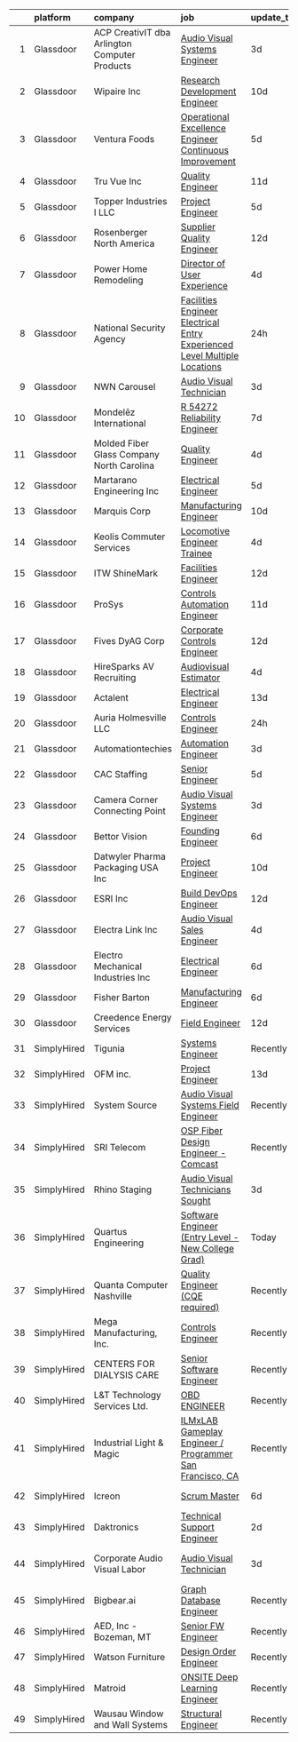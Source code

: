 

|    | platform    | company                                       | job                                                                                                                                                                                                                                                                                                                                                                                                                                                                                                                                                                                                                                                                                                                                                                                                                                                                                                                                                                                                                                                                                                                                                                         | update_time   | location                   |
|---:|:------------|:----------------------------------------------|:----------------------------------------------------------------------------------------------------------------------------------------------------------------------------------------------------------------------------------------------------------------------------------------------------------------------------------------------------------------------------------------------------------------------------------------------------------------------------------------------------------------------------------------------------------------------------------------------------------------------------------------------------------------------------------------------------------------------------------------------------------------------------------------------------------------------------------------------------------------------------------------------------------------------------------------------------------------------------------------------------------------------------------------------------------------------------------------------------------------------------------------------------------------------------|:--------------|:---------------------------|
|  1 | Glassdoor   | ACP CreativIT dba Arlington Computer Products | [Audio Visual Systems Engineer](https://www.glassdoor.com/partner/jobListing.htm?pos=129&ao=1110586&s=58&guid=000001813cf401d889394c4e6a612102&src=GD_JOB_AD&t=SR&vt=w&ea=1&cs=1_63706117&cb=1654585033771&jobListingId=1007916645040&cpc=90FB925E786A2860&jrtk=3-0-1g4uf80gkr0ri801-1g4uf80h2i6hp800-b1d59ddf8c323086--6NYlbfkN0AxVP0RIoyxo1SC0YQSoS5eZrDZuYKD_VQPSAwc6ExuF-lLXAHXKtQxeMbNe3SAPcNK-0f2hhHrKFw0l9tzDtYaqTv9T69VnLnK_6enr4EEyOHcEF6TBKa5eugxMTrkW2dG0s5efzPCMsEArDBcBdmrNI1ligfLllSwLfU9FHOiBJqbcgNn9yL5UgaVx1Qc4gEcXt3dk6XupqVDSbL_07qRN4jm6G939UR8IKMZvzkNePRRe6Bila0KFns1n8YSEdD2rj8lnD9u75XS1lssft4mOlVnyqg5VYG-UyvMRT0Yyf0fyXT33Trj9CqhUqfG3GD2Ca43h_Trq0KsbhT9WONEZS6UZOj2uOgCL_cD-FaMcwatB6EPRVSX4Gt4qFr_JeLLaaVEiTsc-wNJaGIfl9wOYdJiy4eX9emP611TaafXRJIwFYwdrama2cGD0zBi0y4SQzQculUac0aZ2EHSMTX12V8YhEss5_Ocx2Y1-mAkDSMWhUXpSjPoTejoQqObPM2ezHeUutMH_Q%3D%3D)                                                                                                                                                                                                                                                                                        | 3d            | Buffalo Grove, IL          |
|  2 | Glassdoor   | Wipaire Inc                                   | [Research   Development Engineer](https://www.glassdoor.com/partner/jobListing.htm?pos=104&ao=1110586&s=58&guid=000001813cf401d889394c4e6a612102&src=GD_JOB_AD&t=SR&vt=w&ea=1&cs=1_d89cbaa8&cb=1654585033768&jobListingId=1007899360310&cpc=A55997084DA7069F&jrtk=3-0-1g4uf80gkr0ri801-1g4uf80h2i6hp800-e60f7f34edf349a2--6NYlbfkN0BUhIqnFIa7eoc8BRR6AsOxAqSnvrWe5sTcTKym2NWxD-gONoNAxNYoseIHvUy9ximcCU5GGIa9LiP65GGjO6nL_NHH9NzjokJkHMi_yJSC36lA-1VeH_ffOEPvAaQg8ex2XbwwxPkhtyTtxZZOwbsatWgBpQLi_unn7iPdJ6QIi2MD0kHFtnsevC3dcNAmsTZ7Yz3Yvgf0OQZ3HKfTfigFRnu6QBa5XOvEOw4Ned2l_Ebsom7VuVfHgcAh85LTcgSreWwwKbHDbTjVLC93oskcviqiXYu3IPzW1HvDFZTlOAzRPrl3uvW9f1jSJRKyG-5Vujgv8CgA8UyhDVEUUa74hcP-zq1WOY0rfZFX15wrvheoi1doZFLjpoVHxDWKVP1zPJ7li9hgsa5HoAtRU3XcH8gonTR4wgUS6h721Wm0Lz4KF54PU7TbFA4KhQeQNgNQHyJ_GmtKrklTNN78jlT_FYH8IIVWjo483kftbll41I9bpB2l28nUbihusBTzIEQIwI5dz5T_bZVeqxJ1cK5i_yRt_Kae91efK0NTHtY6fF4cCfFX9fBU85Dkjj200uxKtyoQfMLgfnYUiXmgEHHZQyrpLHUfHvGg-au2jQHAKLnf-5TuecZeuAflEQPDN5QeHbomI-5k7atZFqNCh67H)                                                                                                                                                  | 10d           | South Saint Paul, MN       |
|  3 | Glassdoor   | Ventura Foods                                 | [Operational Excellence Engineer  Continuous Improvement ](https://www.glassdoor.com/partner/jobListing.htm?pos=116&ao=1110586&s=58&guid=000001813cf401d889394c4e6a612102&src=GD_JOB_AD&t=SR&vt=w&ea=1&cs=1_1e7832a6&cb=1654585033770&jobListingId=1007910177205&cpc=B0662ACEBA5F219A&jrtk=3-0-1g4uf80gkr0ri801-1g4uf80h2i6hp800-0c0a84935ef6fdac--6NYlbfkN0BeVaf3-aOO6mC_V8di3IqUh6S8EhPpT5RWhEuqgSAXW6bPJdhZjBb1PK233zHS1LngQXGNyo8jJy0lsT95woIwDtYPpjZl_dK-BuwHq04Oocdm3opz4B_cvKBllxvzXm3LbBMiByimYjwrfrcRldu_c6QyrdHNQw7bq5pwGcs_Xonwc96VG4rLn1i6nbvxtV9SHhj9rLpuK6Ub7PE0FHQhHBgmml-tmj7C97quoH7YZxtGGeMV05e0YKBuF54wwm_NDXECRNH-89QicXMvtzKcRGsBsfnPgv7MWZ0nL2SZXobm2Ww54d7JSnbRRIWOWfPbpeDzTj9Ka1z3h3zeFtdWALdG4RAylofTfOKNZhGOBgDxnmWdy0MD8e0UVtkdbNF98QiqQvPhL6y5cVHKECuzqOPBF6nXEH6JVKevC_xhZfzLGk9cmjOsKRH-cK7GOqNsd_WwlYG641ncVYfo7xr6i4utvI8tgWIjsvU9srQATLC3RPVXCjmEjoS4Iz0H11N82ze9h-uOK6weg622AC8Tw_3IVONZ-5hLm6ZbsRW8yhSe8CubOjgl)                                                                                                                                                                                                                         | 5d            | Albert Lea, MN             |
|  4 | Glassdoor   | Tru Vue  Inc                                  | [Quality Engineer](https://www.glassdoor.com/partner/jobListing.htm?pos=103&ao=1110586&s=58&guid=000001813cf401d889394c4e6a612102&src=GD_JOB_AD&t=SR&vt=w&ea=1&cs=1_d223ecbf&cb=1654585033768&jobListingId=1007895142300&cpc=0B3933409EA9587B&jrtk=3-0-1g4uf80gkr0ri801-1g4uf80h2i6hp800-6a792e77f122cece--6NYlbfkN0CS7w6Bfhw4mbjLz0touHGbRffr3Rd1EHBy3N8cIjLi5f69mXN_F0pgCAI7HMqY962Re70H9qPCUBJt7vYaeA_2h7hKTWTsSeFOgPAVR5RrW3yCOP-ZHX_J4toZec49HFP6NqNbLotDS_ZnWRa1uZW-eGRxmvZ3KwRlASLzozw3SaBbBpkGjh_hCbI6bBeljNGCosqPE4RRX4zaDprBwsgXwJIoAwFCbVp0nqeMcqcmZYGbZWCEUqILTLAVonA4DXC3uZUg7x124YtROLc32w518x5rUBJx78PLeQohJJXYfVJzfDodlq87-E2mnNOeihtuEh1k1n4vG58GWOZ3SWMFhaQIqmS4DVXd7vFmkysUxo6mO69JaYaRTS0ZF53F6hEcaDHuQs4PJ4hd2cOlNHw0Gk3Vtu8xgt9kzLNcWSO4Tl9cLpCR6r_cq4OXwk3OAY8q7nGSS_wqoEqeXtL-JqYqP7Z_AZijZXrItiaiilFupovWm6njhMJ_MXxGzh8JUBdeylf8BxinYA%3D%3D)                                                                                                                                                                                                                                                                                                     | 11d           | Faribault, MN              |
|  5 | Glassdoor   | Topper Industries I  LLC                      | [Project Engineer](https://www.glassdoor.com/partner/jobListing.htm?pos=101&ao=1110586&s=58&guid=000001813cf401d889394c4e6a612102&src=GD_JOB_AD&t=SR&vt=w&ea=1&cs=1_a70d38fd&cb=1654585033768&jobListingId=1007910235774&cpc=6E8FBA3D9780ECF0&jrtk=3-0-1g4uf80gkr0ri801-1g4uf80h2i6hp800-6bba4cf0b544982b--6NYlbfkN0APToHrk7ILONyRglvlT3LJMO76dZGJsKlG8WQjsY8Cq9XiAb7ktDbI2cGKJ_aAk7ZyZbD8BZyySnLwmzZSb0PlRiWQXfyG4nH4_sotCSz0PfhG_O_I7O_wR0d8n54Fx7DhuVgQC3MbOgeXPsFsPVckQAFUJgKx8rWMHzEbT40uMenj9UvM0Y3GcPbPtJpt9I5PLtF2e_JFHehj5OikELoim7dMiPPgWhhrIUjL2y4VStcrfJDWfKaThC7O0f2LFivyXA9RtlsqcquTGAEHQzQUMrwgY-BSYnJ4J22bALHwq0Oq6DkRjXroMNfa7NTtGB6NEQLZthe5QqYH2u152gn4cYe7ZghIh0HBrlIJTC4nopBLN9vJTBZROM_JWm8XefdYKObvAJn_8S7Zcy_ndF6SIeuIVgermSWTtHVr2G8EadrFu7eopUw0hu7cZVmYxTs4K8OKIxT6o5R2-DxBWSSlII4iaNPBG9t4P9OBORHCb_yORVse7MafIWCtPEmV-ZVRiVEn2sA_tQ%3D%3D)                                                                                                                                                                                                                                                                                                     | 5d            | Woodland, WA               |
|  6 | Glassdoor   | Rosenberger North America                     | [Supplier Quality Engineer](https://www.glassdoor.com/partner/jobListing.htm?pos=107&ao=1110586&s=58&guid=000001813cf401d889394c4e6a612102&src=GD_JOB_AD&t=SR&vt=w&ea=1&cs=1_85221f17&cb=1654585033768&jobListingId=1007892689298&cpc=2AAA51CDCDE09D0A&jrtk=3-0-1g4uf80gkr0ri801-1g4uf80h2i6hp800-a68bc15fad10da89--6NYlbfkN0A_lMrImd4K1mVRIimbW9GSB04Lm5FKrtRQf9m73SIsnPVXLOYXTjE7e8ua3nu2VRGaROICeh2SW30hBArp_XM4yyG-ZOvPi7sg3dvj1ZhfLPbDWg7dCnqgbiNCb9LINdLnMPNEXNVs_4fU3k1YFKoutorHyVt41EDxe6g5NXjlEUAjQar436HVdWJLnwOnGuoKMILujuSR1h6GxQj1SvZDso00niEIsF_u4dhCuLY-PBPN9HUx-Z4pQtyEGScDEO8iolqRyqohcc7ZiC37Xdm1LnviqfZ_eqP_QiHOYsejRrg7RQYA66HHwExwhkLXN1w72jqqukGCECrqWkOBF8jDC8ibPynV5QBbPLSVkDyMhJSaZoTMUeerMijilrh3KucEOuBjrzH2fx15TstEJo4NAbQ3ViuASRNbfXbrSDQYVLQGDguK08LKOoRLJgFOWxGwUb9fwvO6MgU4vp2EPPFOtQftxiUxwfaLFmuCu4pN4u6AfPTz-WGxKaAJCD7t5DWylG400bv7od4pqW7g2QTuvQsbKvVmIJqd5er0rdX-kw%3D%3D)                                                                                                                                                                                                                                                            | 12d           | Akron, PA                  |
|  7 | Glassdoor   | Power Home Remodeling                         | [Director of User Experience](https://www.glassdoor.com/partner/jobListing.htm?pos=127&ao=1110586&s=58&guid=000001813cf401d889394c4e6a612102&src=GD_JOB_AD&t=SR&vt=w&ea=1&cs=1_627166cb&cb=1654585033771&jobListingId=1007915078739&cpc=0D084B6488D6BBEE&jrtk=3-0-1g4uf80gkr0ri801-1g4uf80h2i6hp800-a97bddb900e2b01c--6NYlbfkN0CkgLyJbXydw2nYH9q-ipz3oek3aMEpOXAyav1v7u69d6nAmoooGj7sT6YZk7DFnYrDDNgu2HIMTXpmlV4l-8InFX-K_nV4KGlv_vJJ6CUOmeoaDbcGVhQjYrAsi56GqBj9u6VFagBRwszjiDjfsuVefiX_mFamx9htUifsNBDyyeJnE63nZx5dS3qJrEny-ORfi8R79QccMcK78pNEBpidOf8pJnpfxeGK0PhjZDFDEYBY6MN3nVI2XlFk14e2xH-IrDebpdDeTIYZNybFEBJ0QSJ4KSMFQOozFA0yt8jL32a0ZPHYgP0I1DxSV_kxQXk57EM7hun14X7MeGTghqkl-JRUt_r3RULaNHniJBKNpl3TVETZC8PH7kpcRTjAE0uEIDf0Vok1ws8JD19ppWfn_RWV40_Jb3_Sx0NsdL0y7dIdqX_9-u-kQqIrph5VVj2VhmHuopaKcCYa9JQ0lBCK6o9eNa1CrHfmpdWtv42lTG6Yy2-5MvmwWj44nGXB1u6_SsrBJ2A7m2WpT_5YTqPcBKMmMZzKlmp-2N8kIEaFpzog_5h91SKElPC8t-Gc50daR-xzppaamAD7FKl0Ap-9cm6FhRaJRD3V6ImDRKl2s-L-vXDJ4qc9UxhFJ1nqX-PhnKDK43vuL1qE1qnh8GjravAhqLxN9dCDF0O-F8lxYkfcZHIoXmg9tORG499ke1oFrmQbPGFDbQ%3D%3D)                                                                                          | 4d            | Cherry Hill, NJ            |
|  8 | Glassdoor   | National Security Agency                      | [Facilities Engineer   Electrical   Entry Experienced Level  Multiple Locations](https://www.glassdoor.com/partner/jobListing.htm?pos=118&ao=1110586&s=58&guid=000001813cf401d889394c4e6a612102&src=GD_JOB_AD&t=SR&vt=w&cs=1_1b9c6118&cb=1654585033769&jobListingId=1007920180076&cpc=C6FA39443CB22685&jrtk=3-0-1g4uf80gkr0ri801-1g4uf80h2i6hp800-a0332c9e47c1e263--6NYlbfkN0AC5S5KfpcrE62cRuYLg6qW_HWiPjKHP06qk-AGfbwYtGlr3wcSMURH9oqKq1q2FCdQabsBawpYv9ksDwi6Z0-ID9JfcxFWiwhaArLErDP2OZ8uL1g-7w_vmYUvdQ6iPtV03ASysv7r9G4DvfSkuv6h-qS_xyVHRk64yEYKVoqHrMBAMVUyNY22lSVIUUnFHfaDgnIvwp3__XU9qBUUloH54bO1FOCRaqpmB-u4jbiBvgKRbDibm5IVrXUhHX2ZEf8gqe8lkt-mfLG_y4iJfwhMm94Co-0E2_xpW9WMVNX_h2GFSt2CGQMdlZ__9FimspT98gQFApdKT86Y8gfz894IaKefQq40UXWrgSgBA7ZZBxoc1LRZoVhc7yE7u3rLoIK86MiIAoVD_o--kyd6hKwfakTQs_KrIXln3i2eSFE3-AERGBEU0EDXBOlEo2lz2FjWhNbpXueD0W126K5r8AUz6TH6rZk-gTmOZihNsdEY5Mpwdut2L88J)                                                                                                                                                                                                                                                                        | 24h           | Fort Meade, MD             |
|  9 | Glassdoor   | NWN Carousel                                  | [Audio Visual Technician](https://www.glassdoor.com/partner/jobListing.htm?pos=120&ao=1110586&s=58&guid=000001813cf401d889394c4e6a612102&src=GD_JOB_AD&t=SR&vt=w&ea=1&cs=1_69680d51&cb=1654585033770&jobListingId=1007916273564&cpc=462854231176C79A&jrtk=3-0-1g4uf80gkr0ri801-1g4uf80h2i6hp800-e22a9e83d99c57c5--6NYlbfkN0CjQ-DtZhaeqvtdl0wWl_9EshBEJZvpZd4x6rm9Wm9H32EgH8osHVNt9qqvJNHKDHMDe4CVSnoKi5WOUjCGgfAFJXg7dvZMtB-sYENhlN73-mV9sNxDC1DVwsMq-tNaRu7Oli4kRBW7RNG6I_mwvSEKQU0dfBWV9Qy6EOtrntKVNWngi6pm3MQyZzj6f6lN2j5b-uabXqj1bFNej8v9t6Zh5YRSiI8_G22DXn0Yx65f2ydMvMUiHetCBKKOrNTpXa6lq-Y8G8_VaYvLeVS9ufSXmzyl-8lxEXk5ZgtXLQDUi1-hrioqVK40o7Hv9rqvBN3fi8CT7Q48RTSnYqjWCVkja0LmQSTd4-7Esnx2UXwFkpEmFt1atbQ0qaqpDW1CYX7zzekUk-afgWuklQij4tn4xejI0fSuAvnV1otQd2QD63giEoO_n4M5nvfAHdMtFCfe-pRI5d-gVyjGhjdR5vGYVs1cnB9tc4BtDwhh5SmYkxEDZNIAG4fU9KgCQWyoWC8B7tdn7Zy-zw%3D%3D)                                                                                                                                                                                                                                                                                              | 3d            | Brighton, MI               |
| 10 | Glassdoor   | Mondelēz International                        | [R 54272 Reliability Engineer](https://www.glassdoor.com/partner/jobListing.htm?pos=124&ao=1110586&s=58&guid=000001813cf401d889394c4e6a612102&src=GD_JOB_AD&t=SR&vt=w&ea=1&cs=1_ccb1d5f2&cb=1654585033771&jobListingId=1007903557392&cpc=F644A34D898A6F7C&jrtk=3-0-1g4uf80gkr0ri801-1g4uf80h2i6hp800-4dd50c4b5b403017--6NYlbfkN0ByUqMhvOL2iiDazUzQigxMwiChCV7X9eh2QNFlfz8qhirRb8v1UvGO1on98fL_jFwGOqzLHMWYgQOal0byTW8SaW0k4n8yATtEtb9_XEyJ-bKHydv-gFB772yP8uIfYQILZV7yR09OxaZcnHUPPN7lOeECrUa7BlcQ5vx7wv3E20acGekdWtLa0vXg1dHPrMdLaqEIDo3D_r_J2LY_JgSr_6PMCgu-1t2dssbPZfIB3U_cycP6fUSouENZdtVCpbyIKuR9lEXQcKEGHEJP-RswHQJH7t7iWSOXCQUjbPkD_pT2p42fKXlK3CD5Q35VYeQSQ7zbkSiZNtVvigcnSKUG3MJVpbQ9KuQfNtM7qZzwPpKqAUh3A0iCXNG1FLZfw1P0SNgrsa0Lavc9FKHjylkFewOz5yeEfb-REqONzRqhWe-HGlPGWqwcASw0UddOfrWat7M0aiRiHyfHxj63xNwki4xz2F7HEoxtcCCoj6C57ISFTGAnxkYKjknS8752WXCR4F_CP0W2MX5K9VMTD2OdDr2B8np3BVZI6P11V0dsjt9nhl9albX1)                                                                                                                                                                                                                                                     | 7d            | Richmond, VA               |
| 11 | Glassdoor   | Molded Fiber Glass Company North Carolina     | [Quality Engineer](https://www.glassdoor.com/partner/jobListing.htm?pos=109&ao=1110586&s=58&guid=000001813cf401d889394c4e6a612102&src=GD_JOB_AD&t=SR&vt=w&ea=1&cs=1_04316596&cb=1654585033769&jobListingId=1007913521734&cpc=693D42F59EF47829&jrtk=3-0-1g4uf80gkr0ri801-1g4uf80h2i6hp800-e2302f4212832a3b--6NYlbfkN0BPbl_2IlQgjgnhbfX_lUWwf9maBuYT4dHqB6YLSeE8ACaeoZOiK21x0ilmHJs467RlCsJ8UQvdDWyWu_jgiiFXDf4szTNgbuiFUUV5OFQsvlL6moinFKlcexcrB6gQzCuCpn_WnZknmL0sYNO1_OPQzy_AX1nu6ReOt_QGZg1cqEtdUxd2eVoNLA2VguqIrI5bI_VlwjHWYXD0I8--a68TstgpkkPJtZ2mXEaPBmUvzY5MejsiFNVd3QJsIndR8O18ecxuLtVbNViTIlz03Gltg5nAoNV0AquPrgSm1iD9_1yDnZaA7NfJoVdwKT_VQaByNow7GpSLierVqC2X70bUPUUcUX5YuevH55ESK8G9YIhI3ko4IRLMOG6MpamdWRueUEcXET74TFbH9WpnCvDAO8dGU5nKgssegkRsOpVHJOrkF7WciicEs0ubPZTrUw8QPpW8UKrr_lUrwyQmSeHKc1XLjj3bvWgdMKPIchycNJKcrxj7uqvK8HtPpyf_LWs%3D)                                                                                                                                                                                                                                                                                                                   | 4d            | Morganton, NC              |
| 12 | Glassdoor   | Martarano Engineering  Inc                    | [Electrical Engineer](https://www.glassdoor.com/partner/jobListing.htm?pos=111&ao=1110586&s=58&guid=000001813cf401d889394c4e6a612102&src=GD_JOB_AD&t=SR&vt=w&ea=1&cs=1_06216758&cb=1654585033769&jobListingId=1007909523127&cpc=B2EC08A4818323D6&jrtk=3-0-1g4uf80gkr0ri801-1g4uf80h2i6hp800-fbc4e7956843d149--6NYlbfkN0BTG8rZQTnXVzMYxwMi3PdvFdf1_OtMdcJy4WKSFLaQaIBkqHegSOyjS0V7LypIFCLW-TQJMeE8xhCx3Hya0wKn94-LwoyIAXSWSODkCM2hCVHxsjeJH-taKNzBBa5-zjkvxlusDQtvatJkOdehlq5FvmNibzBTD2ptJhZ5Ud2a0mo7iPamhHGXZnys6Kx8D0KuhXlPBLyJZTEgwovh2UcArVhvcjhMKTbGWY2R50YMkQTaPQvdXqx-0cnrQkOz9rkjYQUHxqznHQ5xfTwsk5byrsyMSKxYgZ99o_Xdrws7QYPNBaJwj0dbBh5wKSeYrMb1tHCE6Sp30121W_MwrESNy8CwZNtxzT7IexQJkWEUCIp3T1IjORFd5jSkoQNWr31asllpKIuB-ebDuOzmK9b6fozdZILWNirIMw06RpO8CwwI3y6a0SBZ4bZlXLjveRaq7Colrwj-T1Ppn_I2kfZJxyZzZp_QDDUHjIAxJcddAAlQtXfO5X7XDUF2bZrUZuiYaAnNkJ-G-w%3D%3D)                                                                                                                                                                                                                                                                                                  | 5d            | Reading, PA                |
| 13 | Glassdoor   | Marquis Corp                                  | [Manufacturing Engineer](https://www.glassdoor.com/partner/jobListing.htm?pos=108&ao=1110586&s=58&guid=000001813cf401d889394c4e6a612102&src=GD_JOB_AD&t=SR&vt=w&ea=1&cs=1_a9fd9c1c&cb=1654585033769&jobListingId=1007899193913&cpc=7D4F09F2778C5458&jrtk=3-0-1g4uf80gkr0ri801-1g4uf80h2i6hp800-13931c1e8f7ac246--6NYlbfkN0ApDMUXLXCDgFxWuC4R5oTqPgtFSjK8Hy_PJ39OHI0dBJYpxwi8hvt4Z-XszMVC-JJkJ_8l-OaKmL3vJ4xbJ4FSfe2CpcGwSMi9zuwSscS8BkRztC58KRRqSbZBi-k_cFq2H9MPhkWxe4egG-h1bLri3GmXSOXb-eiH_1jyDjKZUl1djKwYpg6pkPir-QIzdrY8SjL6CTHjFKAqMUsHke9xeg5bl_Q2uRBR2G-4AuBo79XFfBwxlbsxLKPImLadCYpRjOgITXvXcHfuLrRZW4sNDeODvPzQNf4dvdjjSxyIQVJRW5lAj_otcIRugM56NSIQG0nONyE2b0Rc67sVdNKYffG0vE9MyVyDWj5W2Tl20dngEEc7kheJJhVhzdlaXD7mBMne0IWZDuiFh37J3e-pBwsi0C3JTu6-5ViOLtISBF-xGWN-kub9WB91dbq3E0NM2IKPqLDUYWq59Q8FHUnIZl5r7d_5MbY4oLyy1t8mmFuxXIxvnh5VdPC2aEeHzzGrtePviw4IgZT4Z9yHUxBQaujHS5Mkrvc%3D)                                                                                                                                                                                                                                                                             | 10d           | Independence, OR           |
| 14 | Glassdoor   | Keolis Commuter Services                      | [Locomotive Engineer Trainee](https://www.glassdoor.com/partner/jobListing.htm?pos=122&ao=1110586&s=58&guid=000001813cf401d889394c4e6a612102&src=GD_JOB_AD&t=SR&vt=w&cs=1_2b3c7982&cb=1654585033770&jobListingId=1007914330397&cpc=54F93F5C0A7237D4&jrtk=3-0-1g4uf80gkr0ri801-1g4uf80h2i6hp800-bcdb9395720c7a36--6NYlbfkN0CD1NojKnqsPz29fihoS045sjWM4nyI6303eDGA9laGCrTPYL3LPVV-3rVWqTrwx0UtJGNikw534Vjzp01ClRlmK4utk604_zat9xFHEopl6pG1HPMGuSQmDFa42GsxGONkf5H51D_8ytHWsAF-UUn9uxxOOm2PgvgOKGFuq93LwOvEk59fTRY-DuyRkDmH-AaAdKnhH36qTpA_37ki1NJii6zppyt5SgohJDgD41gWJtslQEYnHG-NotmrwIS0YdpNpYF46Ml-IKGBak2gZsHyMM1SFeSgu3JxrPpDg6fP4K6RKKql8Z-px2oXfzSp0fKmh4nilofvaMcd4NxgI_IEMVoJvcDBjXzAjzCjcDR8ZH7wIbSDhHIGZaMe7B9NvxeM8jYQX1iwRpwfVRIucpSTPRKBkX1XZ6JOsDqclnN-oAUl825FIV3REw0WFqqOcsLZEz1CFXpLMsSPBBOFugxRhgpF5JKYj2jSaSGQJZ88DrIp0ibCU57bi1d7Tna5_IHR_0jnCOceRUUDLdN7tU4I0Pc_oWZS8KIra0BSB28208_pojUCz9ME2nw4y_ght2vLmVr7aUdiOc2gHR6R_v68Kc0q-WdLGTeHUZVFfEjh7cn6YcvgTBpO_bmi9pIC34QJ2tbx8jxEPraGJydIKhFN-wfU2UY-BlCkIYSM8p5Mjzei9ivcSw9TV-iySpuIRzpzfDjOmiDHdM9PqUNDBrTb2AnDJaR_-j8%3D)                                                                             | 4d            | Boston, MA                 |
| 15 | Glassdoor   | ITW ShineMark                                 | [Facilities Engineer](https://www.glassdoor.com/partner/jobListing.htm?pos=110&ao=1110586&s=58&guid=000001813cf401d889394c4e6a612102&src=GD_JOB_AD&t=SR&vt=w&ea=1&cs=1_01f27ae4&cb=1654585033769&jobListingId=1007891535999&cpc=B0B9279045B7C107&jrtk=3-0-1g4uf80gkr0ri801-1g4uf80h2i6hp800-12842b849f3fd602--6NYlbfkN0CylgwsCRuAFgojl5RXaA5en0_Ucvl71h3pPiN1l1zMgAtumYeR0nwxt9HbzhZ4Jr5qCUJrRBgsPDBJB09_ZPyOL7td2q8XnSFqqCY7SdjX-0iHX56fQG7YrWJIac_t2zpGdk6b8UKvj6uu-g4KDkyvJiR_SS7oCk-zCqsb4DT6D_ttJtBJYFOdBln0FxV9hkwR7lFPj_8gBJqUYTcXCygKt6gecolFfJ2Ge4Hox6uclJzME1BVhoreaJ4fzv3bk7iKe2EtmUwp-oQLFV-U9hmFYWHvEHqqUb-E-fI7n1qnK2E5PXd0nBS8o5GOXQeNwBIFqpUelqm-rQjSAqTYJc4L34t0hyePYMoB3Yd5GJri4etNLHGEI_QRDa40T5Q-Y_L7liOjN7pX04Lag9AmhSQ5_J6qwcdmbeSAqynZIgIEkjPXCiwcmlbwhzStDxo6D13t04y3K92ZPXJSKBe4BltoRE8aF8TNsZ22ZrHKD0H6nc7ezUdKFlNQIhbuqbqh6ks%3D)                                                                                                                                                                                                                                                                                                                | 12d           | Bloomfield, CT             |
| 16 | Glassdoor   | ProSys                                        | [Controls Automation Engineer](https://www.glassdoor.com/partner/jobListing.htm?pos=106&ao=1110586&s=58&guid=000001813cf401d889394c4e6a612102&src=GD_JOB_AD&t=SR&vt=w&cs=1_ce1b6266&cb=1654585033768&jobListingId=1007895421291&cpc=F177A13988DB3A21&jrtk=3-0-1g4uf80gkr0ri801-1g4uf80h2i6hp800-3c263e6f64f7ec45--6NYlbfkN0AAZ2KOaAKSdSA4s6ZFM8pp2b9gbp5FFgZTZvio99B7CKbGe8w0J7iHMyqH3r5O7LINfTDwF8xttHB247AtmiMO362FZHrlLJ7hIMp8R2iwvg4rrj-3yeSLEDXGxRo6ZoqOeVFImf32yxs5mtEQdEd7HZ7XtQH9DnhpaFROumOtkVUGF8cJnrstRD-uKdkvgIj3YU9zv_yCOpH3r67ZMvjjg2flaR9w6UyvXpvuAlMA-pzWZCg4BxmL1ZEXEtlXrWYtHW2G6GQLJWjGuR_mEPtZNVUCUHOEn8Og3fbgRelufNNe9LdxbiBaR8M1rC9hhS2I5smcUxb8oXQnosX54ziHXWLHTOKJ1n_-mZMgjTLx2NHuHfDeINm3BxnE2Q-sU1pNUh4Mf7IFvRkCw962XBaxcQHPH_ZODpdZo3hw_kBNQsXPISrv4DyYdTpSjPxIj0D1AOj6_0dpAtFUUxgFhzI0n7Xz7Elg_D2RqlNNgPKnIslGiAFmhGlUDSGW8MQ6fAWfrxXLtmsqIUHQmoFLxZMFBA2YHeePt7EVQFQhKApKzgZvsDIxyxU2lJEERhe05uvbeUuSA2GJqMX3a3QklnsUarrHtB5cGhXEv9wE3dvl4Ywb6wag_fRbItqm0Abx-bBbYTQsY-SL2zsKQ5WmBb_cBgJ7hKhs6Yj09qhXdG_ngNJ0hSwlZNnXUdJ7_8Gw_Xcb2ODemiXcsNPaJV1BSD7yxpxQusAdikptu2RkAKBNBw%3D%3D)                                                              | 11d           | Webb City, MO              |
| 17 | Glassdoor   | Fives DyAG Corp                               | [Corporate Controls Engineer](https://www.glassdoor.com/partner/jobListing.htm?pos=117&ao=1110586&s=58&guid=000001813cf401d889394c4e6a612102&src=GD_JOB_AD&t=SR&vt=w&ea=1&cs=1_74df1695&cb=1654585033770&jobListingId=1007892281625&cpc=958F8102D9249071&jrtk=3-0-1g4uf80gkr0ri801-1g4uf80h2i6hp800-6b1396557e379ba1--6NYlbfkN0BJ3N8g_cyAVXqYPUmtMyaS6ihs4xhPyCM8t8DSi40VVz9VW92qCESd33rCP4dPoA-CSPVqhZGBahWIQL8u8njceyhz-Esay7APJNhmBKb3d83P60hEDTmtrn9nxk9hkDeTPYgI00jw0G8xuMvIHFOymzmbcR1_3sPt81DPox-d5Ru-cgABcxMdMyxuRX7iJqN7mJ19yLfA41DDCXBSAmCb85tS8sYXRmpup02zRyyll5VbD6Vk7bJZP2Zw6qVfwYuQY3tDpF75EGXyhZqhUsqRKZNcwS4cmJy3gcR0ix4mTwBjjXBu-y4YWigmiWbb3MT4hIJfBg4B70xKh3_GBL0PYu4HwqSKLXnW8uKG6lq-AwzxmY6Et14a3c-2u3KzvHQ9tkA1147FWEVVgwkm_kVFK6KHoo2KNg9StbNMLaOKEZVZv59ZIvQI-bPMmX_CD_ifadzfl6nIdhWfbqs4csBjQoUDMkG0Q20x-W4qHA-penGeCmkIjDVUeySNlpntBTUSc1GMexZ7ByRHW_UGZx9i)                                                                                                                                                                                                                                                                                      | 12d           | Livonia, MI                |
| 18 | Glassdoor   | HireSparks AV Recruiting                      | [Audiovisual Estimator](https://www.glassdoor.com/partner/jobListing.htm?pos=113&ao=1110586&s=58&guid=000001813cf401d889394c4e6a612102&src=GD_JOB_AD&t=SR&vt=w&ea=1&cs=1_e6524b82&cb=1654585033769&jobListingId=1007913658520&cpc=ADE3603FF9EDAB1F&jrtk=3-0-1g4uf80gkr0ri801-1g4uf80h2i6hp800-a23aa482e7c4c417--6NYlbfkN0CgISsLKYw0qJRFWluNVVgIYeD3xM8qesrjCvAKwjwwKRRPjUQ9c-BUFoR2trqTDVcS_2mrxRlldN3caG26hNtvRZ_Ib4WWv-X19PCMss3YONufEWBfXiahG-j-AlWL5Fwl4kVDf24m6-7JkJE6lRHwFnyLZusTVorhzrTYMm3fZxAzR4iBVr5a8ybaSrGUK5vancDJPHY_W_Uo7erl23ls4QrOvVmVYQU90ZOl4Iwqc7jDBaAMTJ_GhBBrECOQRtNWTSySdlmp2FMkFHIwaCio5k0RunQA5YmdBUisO5lEtd98GS_6d7CbGO8nQrZTJ3HA1bKHyt6VDqix2wHIq6FCN5XesZ7JYO2uaAx5-ECGcYASdxG6pxuKTQvuMKCmpLtMD9GnK7oQdMLZ0pk9eyUiZlEPvboTQMR6TjAEo6zv54xGv0FRnS9kjdzFfwlWQuEjqpBdNJkYaez2D41NJnZtnkxRXzOwZsbqHzf3tjcazyBcuMbpzLmZ-aoaeA1Tz-pYAnjtVxnKEYEAdVZ0r435)                                                                                                                                                                                                                                                                                            | 4d            | Washington, DC             |
| 19 | Glassdoor   | Actalent                                      | [Electrical Engineer](https://www.glassdoor.com/partner/jobListing.htm?pos=105&ao=1110586&s=58&guid=000001813cf401d889394c4e6a612102&src=GD_JOB_AD&t=SR&vt=w&ea=1&cs=1_8b105107&cb=1654585033768&jobListingId=1007890398648&cpc=6BB15D09F0D6212B&jrtk=3-0-1g4uf80gkr0ri801-1g4uf80h2i6hp800-3f63a03a4ae7bb61--6NYlbfkN0BHIfC1zsKGIu0R3teaIu8liT7fbRNLaQeDQfcPJweUK960YxEL0jx1On4vOdpR8NGeaH-vJOsrzhxQOyqZD-_pugYGCRflED5_wRAhwGrPe7w-aAZCURZI4_ysfCd7dCuX5eV1areVQtzNkIvlN6WruokeX0u8lnJJXo2vPGO3REEVktHLHVNYTzxuyIahOVcFty0nICKo0uySQHYx8zzdGFDxVEIjjfdLkRLiw7uSRFX0djwvNKlh5nkNqDoEWvRdJWcOw5wg6Km0x8-NZOifZw-qMsaI5bvb8ifach5MHSdLAByvtHMCzNzmg0gtQerhsFdP-z_twaJBCwFOaifT_pk6Z3D3pKN4QOo1f_42fYPoq0vsiBPB_4vg3cp_AKy3xuoCrum8b2nfgNSTf9hWiiZakd8ZCawn3at-g9pdoX_UPHxy3ZRsGAzh7T8Gd-SEuaoxQMGoBmIG5U7z7AV2kKsItKY2CCMSSlJA4Ag10t6J4T236uNhZiWtTDdS13suWdhHgId05w%3D%3D)                                                                                                                                                                                                                                                                                                  | 13d           | San Jose, CA               |
| 20 | Glassdoor   | Auria Holmesville  LLC                        | [Controls Engineer](https://www.glassdoor.com/partner/jobListing.htm?pos=114&ao=1110586&s=58&guid=000001813cf401d889394c4e6a612102&src=GD_JOB_AD&t=SR&vt=w&ea=1&cs=1_4cd97650&cb=1654585033769&jobListingId=1007920766638&cpc=405EF0DA18C19EB6&jrtk=3-0-1g4uf80gkr0ri801-1g4uf80h2i6hp800-28e6d80ff4f1f613--6NYlbfkN0CYq252up1RlunyTpquboaD00VQoFHGwxopcVBoMHAHGDpCOC6ZAmvBlktPC-ED7QzeYuAlnerHjC10aXR20eGczmJGkE97xvCp0CI6FEVggKBqCvD0-KDjIDJImgBk-JEhbmLutTd1XO0-Tk0mHxjXp00rJphEGzpG60zDpjtefX3l0AsjGPT9huXEHxhzve1ND_f2bT9iJHSbP1-BJw5f7EOaYOnAby6t3F5ciZD_XfFnEMQN2MUrLX12b04aLja56lbERjwaIOAJW1pC2csTn4mkb4DlhBFwHCzZ7LD649_5p9a4t2wrDK15KTfCHbFQ8FWEh8KeiEOKfFFtpMpYdcvDSCOrqXboCmT7nB-aAVk3q1X3BJtyIUIBINRRqCtlsQm6I6TgXkAsGsJClw0fX5i4l2PpBfmiI2sI_m1uOL6Q8KPnoCJjyCdCCFJzT7-su6CYiv2gS-Hb6GoUC1ooXgZqPheCyPhOiXbgGGfmxxQ7f6ZiHdQ4m4ESQWt3H6vLRv0pYfsApw%3D%3D)                                                                                                                                                                                                                                                                                                    | 24h           | Holmesville, OH            |
| 21 | Glassdoor   | Automationtechies                             | [Automation Engineer](https://www.glassdoor.com/partner/jobListing.htm?pos=125&ao=1110586&s=58&guid=000001813cf401d889394c4e6a612102&src=GD_JOB_AD&t=SR&vt=w&ea=1&cs=1_d6c31ac0&cb=1654585033771&jobListingId=1007916294481&cpc=AF02A8F32FEE2001&jrtk=3-0-1g4uf80gkr0ri801-1g4uf80h2i6hp800-f21a53c733c8dc6c--6NYlbfkN0AB2YFh2yNK6dLg3bPEY3GUoWi1OMxmWHKrVVbWDnJ3eb-Y0N841v5ZWbvofVrHkWyDwN_TJcsaXkZg7WhChr2RC1UEMTPcQHKqdtBE_cLKFdgQrIyUd8o-ZJIkVEWScAJmx6MU8HA20WCxnogL40qD6nvR7uvZix5glokATRPtre6HiE-Be-O2ksA1l9DPMk09aqh-TO3K1L0buhida78ZAz9IbnNzQX5TDmQwg7ljhb5s-nQmI8U4lDRxYCzk4uU55sKFoaHbf3K8o98eX5CDooSNlC-tsB8QaDnQ-2g2EiG7s4H2B96mGuEFD4Mi1bliUSWEN5KQO7LRh7U1p3FXaKIc2M4tJN8k4aKHszwjKWQ_W-YlX7nMOCam6De8AHW26qbumSioUag4zPBZY2cQvI84pQke1jPB5SmQK_eHMbVDR1czuT6x0vCX4Nly598qIsymhhBKV4-C4a72bkzQhnq1CVTsLC9UlpgSUZA8b7D1-B1JYfkAZzmFdgWd346aqvEQd1imCQ%3D%3D)                                                                                                                                                                                                                                                                                                  | 3d            | Portland, OR               |
| 22 | Glassdoor   | CAC Staffing                                  | [Senior Engineer](https://www.glassdoor.com/partner/jobListing.htm?pos=121&ao=1110586&s=58&guid=000001813cf401d889394c4e6a612102&src=GD_JOB_AD&t=SR&vt=w&ea=1&cs=1_c614e762&cb=1654585033770&jobListingId=1007910514574&cpc=CA71C00C0B35B860&jrtk=3-0-1g4uf80gkr0ri801-1g4uf80h2i6hp800-51e8f74e8bf24fa2--6NYlbfkN0A6KhDDL2GS461tDTBkiBtBw-8BoSL4-X3WovZirSq_W3r1mTMWgwaUQtSTurwcV30wDsohhK5L5mUEgTWIj1tWeKKw0zW23Gk6H5aPVxzSYPjVLozZkyIlipDz13QQQW7yhgR0yhDxtrngr2rjE7-xu9ucvAJ_veJsJjXKcK51SOiUa6A8hykRaAcaHPoOGC5AxFDGxJdD6-wmOKMyakGbLzBrLzUtYHgHWwST3-LZX9gjUfCDYwIXJib3pC_jk278wX23LkdguTozW1qEF25fzNcuyJlZJX1RqFBPCa3l-FC5NRmjzrlWZWwmcKyxwmVUiKWiUcNw6KyQyrJQYgGBwnv4GdEVFbLDzrN6zP1Ar75ZR3YHI9DYl4BHSs-p7UNXGUFSy9SYc1wCTszCphkOK2ViCsUQ_rZwvHH5yDELlsLQihq2Xem2Jg8EKsBOOVPKdqQVnSXqjVRfGeEUDIDQB97klMdZZBuNd4VYCyVPuOPhsHbUPjTbJg4dpbNiyF7HugoLINrOQQO_CF1mUfLO)                                                                                                                                                                                                                                                                                                  | 5d            | Virginia Beach, VA         |
| 23 | Glassdoor   | Camera Corner   Connecting Point              | [Audio Visual Systems Engineer](https://www.glassdoor.com/partner/jobListing.htm?pos=112&ao=1110586&s=58&guid=000001813cf401d889394c4e6a612102&src=GD_JOB_AD&t=SR&vt=w&ea=1&cs=1_8686a1f7&cb=1654585033769&jobListingId=1007916677582&cpc=84F6272240D5A0B4&jrtk=3-0-1g4uf80gkr0ri801-1g4uf80h2i6hp800-ed749ece739add99--6NYlbfkN0BEcUh-k-2YH_4DhNF9N5Id0yo6n3WehcAebGmpMyBDfJTa9H3LGwE_zDj3TYog33kUCv0nXVq-Fb98q_yvoSwpHRWn6x8S6WXdDvpx51NpAiAJR8Na4QK3oyi3K3a38zyXwMepCTj-a-NeOEegM4u12GMUa8-36b_nClnY7HydODbuPfwCcUjH8bQp_35YhJnOEPzhjCAq3q_9XfCHmU7pb88dGAf-BW0VHcD63FEa6iiL5P_U1dW5coAb_0If0hxEwROyG_9N5BNK_al4_OHcO-sIZJ23AlZlpfjIMJJyuEfnsEE9AM4NY0KVUlMnsXXgamZHKl1Rl9SunRoLfgA01YWCpsvPT4HyJZa8EaYGeIBld3htX1x5PZWR4mIyQSWX4hKW4mmwQFGuUZHF6tqRjeDKgCNA7lsne_1Sa_VTsr5yIHqsHVIGh9HhVX2QsicOofXZZTU5z7Wo0acJSTSDJtPZ0PrPe-THnixgTJ0xIm6W5oFfOXZRqBHhHmS6590AOCC--1B0uQ%3D%3D)                                                                                                                                                                                                                                                                                        | 3d            | Green Bay, WI              |
| 24 | Glassdoor   | Bettor Vision                                 | [Founding Engineer](https://www.glassdoor.com/partner/jobListing.htm?pos=115&ao=1110586&s=58&guid=000001813cf401d889394c4e6a612102&src=GD_JOB_AD&t=SR&vt=w&ea=1&cs=1_b33fafc7&cb=1654585033769&jobListingId=1007907371313&cpc=3F1CFC387BF86D6F&jrtk=3-0-1g4uf80gkr0ri801-1g4uf80h2i6hp800-6a6e253e5f04d329--6NYlbfkN0D4nuovUOU2dPryPr7-xanE7ZFWASvaSyNm3BqXIbrO0jC3ll04OPa-Sg0cLMLZI5KUJTE0wdphrdelL5oMdfZifzIoGjBaC603RVFD5iIfvL27Po3D3MeQGL-N6-x-0PPyCwYNLBu3WkIExgx4HbnI6hckGJ8tXmjTKb9tTdfKshzFK-7zIoAbuhad5xMuXR92pX0ryxXOIc7yJZrST254WiZ8ViK2BdrpK9Bqaj6M9cqFKJy5BvCWK-gZYVoREqfEwafI_byeuYgKOBAao23khRW8HRQdBJPLClYzBUfrn_pQBqW5sOSwbD36nd9yPTcGAAyIIjQxSpGGA6GCz0s9AMuhnw_3e5ymZCCXgtVpZfp_FoyWBLB1rsbnjY-yRFt3DrWB4hk5S8L1AeK4BiPu_DCGwfBxzm37fjUVov109F8-y_YDqm6A6j8kkJ-7K1jck6s0N09J6UA0nEv0UQuvKfw7I_Wg4_cEj2hFhD2sVn8enlGeWPv6T9KMv3bufKA%3D)                                                                                                                                                                                                                                                                                                                  | 6d            | Remote                     |
| 25 | Glassdoor   | Datwyler Pharma Packaging USA  Inc            | [Project Engineer](https://www.glassdoor.com/partner/jobListing.htm?pos=123&ao=1110586&s=58&guid=000001813cf401d889394c4e6a612102&src=GD_JOB_AD&t=SR&vt=w&ea=1&cs=1_5552e092&cb=1654585033771&jobListingId=1007898471702&cpc=490CEE8E1E1BE450&jrtk=3-0-1g4uf80gkr0ri801-1g4uf80h2i6hp800-303976759079fd1b--6NYlbfkN0CjnnbrrQECdhKXJvcblNWGfmjPtvzMdKviC-3UviZsIpWU9VzF7sXNb5pckHynZ33akqP92lHsQwPOorAPRa2QnMsju-38umkSMogiiOQ0MC_9HNnZ1y3KxCqr-sovhgcbLgzxwuRXnYuu9LsIEDI86gcvj_M4HoMDhE-uPXVvklxbixfxYpRmHDXcAeAuSF2fRVlDPl1tkk-ioYTieOviYR1tALekRZCvrzR5q7qyj1kU0n1g5iyTABdiN0G4VcPGe93i27UGez7rSJwxEzwN_IKCNeq9rbBC7nixlzIgyL4yjBGq5V-YRdaZF0yZyWlywyULj1ecgoVMAUGCYNRHDo38jKD7-UehUnf5op1FNAYxjxC0DCeB_zkzg8U6nhtKOh97OmClznuLpvTFuWVu8gpUi6xHBZHCVI8MCTrrRFM6n1c-ngHQeMaPg7EQFvCMMozsxAbY3faQE_pGs6gzQ4qH2K1-WFoJckNhZtvqv0tHqlqNwxXYZWL2GF2sO-M%3D)                                                                                                                                                                                                                                                                                                                   | 10d           | Pennsauken, NJ             |
| 26 | Glassdoor   | ESRI  Inc                                     | [Build DevOps Engineer](https://www.glassdoor.com/partner/jobListing.htm?pos=126&ao=1110586&s=58&guid=000001813cf401d889394c4e6a612102&src=GD_JOB_AD&t=SR&vt=w&cs=1_21b65c16&cb=1654585033771&jobListingId=1007891714201&cpc=9E934515C28A9103&jrtk=3-0-1g4uf80gkr0ri801-1g4uf80h2i6hp800-ed3b58f444aef09c--6NYlbfkN0B4RtO3IT3JryJ6LFsr6Dt8ocXPllQ1mo_KSjHUlnoGB7F3bWBDUynzAFwv2euFlU87u5_6GHUGYkdZkJ4LqNqSJnneXZJXv3meVWKLVZOU5XUZqeClp0WRGF8ew75zNoPQ3EpnNwqhZ0tXFhiMW4vtPG1JTnxiR2d2E-RLu5H3sSR4kJy5UTGkgljsIMRkh4futLYMWKcEudE5YP75nIc0mymcMtDFVpVToYsDJaE_4m-lE4isFVHkL3m_nsb5klIahIp0R8GcpNZ8N-mOwaMKS_7cTqodp4YbyKFWECiTXuUKcXjIyzh6B8T0vQPa-LEq3bmr9MBUB3P2ahp8q_nvNpQ0dOfM8DPijRdcxsFzBczO2R7hOTc2TzR_6pbPopO8CFtSGkEobM_a78-deT3tI3KlTHcesLVnjSH56FaJMuCb-CgSoNMSaQY_BmF17JjkkZNYFgRj2taNj8JicyBiaUEK_MMFzBAFWcoO1wnqfABiCjXS9UfsYodExb2-30S9QXDl09WVlbYsSOSfRWkAFVpnPkGJzbFGBNQoCtI86oQ6K1TYkrFdxt0eYkvgW2DLh7AQmTEyDle8OJ2lg81hUgnd8RwXRtyvMyxJrIKXkXp3SBr6nBaYzxvoI4Y_d3n11PDS2NpJOV2uuU1qiOFJvZmgT-vp5VMxwJTYOQtARXBhgOfu5LQtCRNM4zGwSKP2jMf706e8q5v85INIote_LBDXCAD9HFe0gWJubDdXKBVs_q1sGm5Nml00VjMywPQ1E4Vn8GUMwKAHv93nKrD1Sta3aqiWPM-OGHc68fi3pWCtf6cOlzFW) | 12d           | Remote                     |
| 27 | Glassdoor   | Electra Link  Inc                             | [Audio Visual Sales Engineer](https://www.glassdoor.com/partner/jobListing.htm?pos=102&ao=1110586&s=58&guid=000001813cf401d889394c4e6a612102&src=GD_JOB_AD&t=SR&vt=w&ea=1&cs=1_617a26b8&cb=1654585033768&jobListingId=1007913108047&cpc=3FFD736F26E73F8D&jrtk=3-0-1g4uf80gkr0ri801-1g4uf80h2i6hp800-62d9cbc3040b7eff--6NYlbfkN0C6pV0or1Cvv0LozWil2RZqt2-0Ui1GgZCSIjS0lgHvj9HHHyk3A7SqZfgYPB6weER9S0RaLRrLC3LIs3ImQ2HvUjndfOnHblVTK1OfZN7JF3SYyWd3o80i-eaAFep62jsbELNm2rfBU039BlspeA-EqUtRESsTQKyrse7UQIO3XnfYQIx90YcTQqTUE4-YcAj-OSiOAz49D_jWIUu9ryayjm1GbTI4neB-MUQ6Jk2RCOoByCKkhby1U1mREzwe1oUvgzELntci27lpTBlCbD7o_u9sEUv8LepJASroTMnvzmiTz6VP3ebYr8bPZlc5wKDpGbU4hhWgRs4MxqI3CuUeqc1MvgQsxJwT0TtwoBqBWw-ZZnOwFA32IGVJ-ty1J8ye-lbUE6iYjHskWO_0exaCtxlt6Bb9OUzIWCjESdFuuir5LPZjjsP4dEPrqJxOn2EtHd7jGbfS2oGVPW7vuIZY9ZWs-H0PgLvUHjB29W-mniqtE2n0pWCMiKsi7-oHWgXp6GohGdDfpyh1ndDuQ9Dc)                                                                                                                                                                                                                                                                                      | 4d            | Houston, TX                |
| 28 | Glassdoor   | Electro Mechanical Industries  Inc            | [Electrical Engineer](https://www.glassdoor.com/partner/jobListing.htm?pos=119&ao=1110586&s=58&guid=000001813cf401d889394c4e6a612102&src=GD_JOB_AD&t=SR&vt=w&ea=1&cs=1_a13d7eca&cb=1654585033770&jobListingId=1007906044223&cpc=9A6ED45F0F8389C4&jrtk=3-0-1g4uf80gkr0ri801-1g4uf80h2i6hp800-9f821c752133b4d4--6NYlbfkN0D3_HctuqpOfrO2rhrAC-ktBYgyBmb0htGnyn8ONGRm26nTLsj0G2xJfflPux2wOfmNo71t2K0J1v14U8WZfNaL_Couz4sUJOT00ArLnXWOKk0VkFqc307JUnMQn0cQx88RPCT5M4buznblJxaDJj_FczhNAbYgO9SFWkzXTPd8DP5SG-g2ZP3m3H0i-PdR07uRp8HbhwPWqmRE_rbfdYzXq2WrFncDY8_fOgCF5Wlk_4AGQNdoUPOeQu9jh2upCzu3rq5WXuCW-3HiiRiZ6IqtkKvyNBhAcuqmwzbWpcGHUHlzYBQnPpybUZeibiGAf3a0ZXwG6I_r5dFvLQDSmLZXJBjHO55z4Br8WlMlCy_2DVEagRpy-p4uWEGLjgQ1S1gbq4OgVICZf-jBwQxA-fc1T-5snNYVRHA0_39hPhgrAXg0tCFsrT4Uyxyo0K5QKQZkWAyvZCNeobX-hrPyuIwsmRnSM2sayEHSd7FfgvFR6Do4EylC4qCYgVJR6fBo_Af8i2br4tdv_g%3D%3D)                                                                                                                                                                                                                                                                                                  | 6d            | Plymouth, MN               |
| 29 | Glassdoor   | Fisher Barton                                 | [Manufacturing Engineer](https://www.glassdoor.com/partner/jobListing.htm?pos=130&ao=1110586&s=58&guid=000001813cf401d889394c4e6a612102&src=GD_JOB_AD&t=SR&vt=w&ea=1&cs=1_b3268e25&cb=1654585033771&jobListingId=1007906317319&cpc=B6B3C9DFD680C28D&jrtk=3-0-1g4uf80gkr0ri801-1g4uf80h2i6hp800-80d1fed9c4b1b5b2--6NYlbfkN0Chb404FuShW0XXO4d7xNcRoKLH0Zqxocz6Oy7PM0wQ7J2Au2h3Uf_BYqD9dS5Xo0hkORDNSOv70QB9HK4HsakX0f0HIWiEkf3iwqzQvuu7BJycF9fMcRHQJdJ5IUKbqD-uX0ZAQZ0X5gOLZk-hETXDZgmMr0stZr89TboNV1MuuCmoA3niMA53OuNrau0u3Nwol-UYXiVcAwzfM_WerXfj_F0MnfgmE_QYzKq5qpYUtwWiZSYKbY0N7OF3raYnwG-JvLOeR4rX53UgOBB4Gf5apTJbWWAYS7nyLnsYer56HaYfQ5nv-z3mGi1TC1s02FRslk2QMXUdEIj8LxSiGQ5KLHuEP8sHHbItvG8Zm_u8IEp5v6tUC2MxJVsywkkcuX7Ll0NJsNZGQOovauMa8ADHc0r-En-KhAVarLuv0nxL0YuyOZd_FzJcTHDC9134R-q0pOZZc0ja3biSalkcUEDkhg1VVyDtcm3YYTOC3C66ULOvrbckpuuUn1Ozo3TDNkcBDZIG0Qgp2A%3D%3D)                                                                                                                                                                                                                                                                                               | 6d            | Loves Park, IL             |
| 30 | Glassdoor   | Creedence Energy Services                     | [Field Engineer](https://www.glassdoor.com/partner/jobListing.htm?pos=128&ao=1110586&s=58&guid=000001813cf401d889394c4e6a612102&src=GD_JOB_AD&t=SR&vt=w&ea=1&cs=1_69281c4c&cb=1654585033771&jobListingId=1007892834199&cpc=768CFBF58AF7B31D&jrtk=3-0-1g4uf80gkr0ri801-1g4uf80h2i6hp800-0840f7d73772688b--6NYlbfkN0A8sv-xtnKDTfmNcxpf96igBg4cA1iwHSPPBqzDwSrdMvCgpjhprszkrLUEIgvOfHbijNZluzOP-kcleup9wJGrPGHoGyhzq6X_zIbxAiqqOOFSW1wt-zJ3RT8-0I1BKEUsNkAUGO7tD0oW-iRTwg0yQYML4usAEphH8AnFOX49f5WSmUatZRY47pW3nOGY2ZsmeCnBuFRcPQmRJhPn97IVqVtPJXyFiTxqH_1ixn-O3pg83CvDg1KhMDLMdMIqGATOxZRYOIB7xCgRVi3cDmsF_BggOEx3VOtfMuw0H5ShycEmhea_sK9UcTQZIpiZBlyu_34XZWhGpxLWS2lG5ECeAgJsz_1P2Ayhq27o_CbxalYoNjSm5RjE8D8CDmGQaWsPqA6hRxxq5O-6ILEd1db6sdnHWaFFn_JBC_9dsAzVNEQwTa2EP4AeROkaXQ7FtnKNVBYYz_VynjN-9YpoMDuA7l9TggIeiJUXZUiySHigrazuFiqUPlH_sQut53RpUWLjrb3JSpQ3sCu17N8DwtAtt5_yPBEzLb8k7C7WeaRfQJuite5Wrp151S4xtTIko_0_hrQGAQxivC3jMbfBUeRDz_HmKxc4BiWYDVgkMnBalHhqCTSQsp54)                                                                                                                                                                                                   | 12d           | Dickinson, ND              |
| 31 | SimplyHired | Tigunia                                       | [Systems Engineer](https://www.simplyhired.com/job/57xKHjITmWlj9RJ4778EACGHjVneOgtMNZmfRXpa13c7JAi5mLAsvA?q=visual+engineer)                                                                                                                                                                                                                                                                                                                                                                                                                                                                                                                                                                                                                                                                                                                                                                                                                                                                                                                                                                                                                                                | Recently      | Remote                     |
| 32 | SimplyHired | OFM inc.                                      | [Project Engineer](https://www.simplyhired.com/job/rctM7Myzj1F8NzUucNGMJ7woioZaRPx8uV3KjzubMkOFS4qp3vb2kQ?q=visual+engineer)                                                                                                                                                                                                                                                                                                                                                                                                                                                                                                                                                                                                                                                                                                                                                                                                                                                                                                                                                                                                                                                | 13d           | Remote +2 locations        |
| 33 | SimplyHired | System Source                                 | [Audio Visual Systems Field Engineer](https://www.simplyhired.com/job/xVBqUv_Jb7WJWKXZWvKMDvPPRs-yjpNF3jAs9pIqje1SIoBa9tk9Yw?q=visual+engineer)                                                                                                                                                                                                                                                                                                                                                                                                                                                                                                                                                                                                                                                                                                                                                                                                                                                                                                                                                                                                                             | Recently      | Hunt Valley, MD            |
| 34 | SimplyHired | SRI Telecom                                   | [OSP Fiber Design Engineer - Comcast](https://www.simplyhired.com/job/tm3qf54OfrNuM617-jB_AwJ0oKvtmrOTJ1Lq6WxSco6D7CNwhzK9wA?q=visual+engineer)                                                                                                                                                                                                                                                                                                                                                                                                                                                                                                                                                                                                                                                                                                                                                                                                                                                                                                                                                                                                                             | Recently      | Remote +1 location         |
| 35 | SimplyHired | Rhino Staging                                 | [Audio Visual Technicians Sought](https://www.simplyhired.com/job/6XpUarx6nfv4J4nYl1Yw6C6OFFx_5tJHZvDfKgB61XVhB0AbvW5MuA?q=visual+engineer)                                                                                                                                                                                                                                                                                                                                                                                                                                                                                                                                                                                                                                                                                                                                                                                                                                                                                                                                                                                                                                 | 3d            | Oxon Hill, MD +2 locations |
| 36 | SimplyHired | Quartus Engineering                           | [Software Engineer (Entry Level - New College Grad)](https://www.simplyhired.com/job/0-kibxoGpVj1k26pFH4E-Bzequ3rK05V-16JdeVp5UhCRqMCWut2xA?q=visual+engineer)                                                                                                                                                                                                                                                                                                                                                                                                                                                                                                                                                                                                                                                                                                                                                                                                                                                                                                                                                                                                              | Today         | San Diego, CA              |
| 37 | SimplyHired | Quanta Computer Nashville                     | [Quality Engineer (CQE required)](https://www.simplyhired.com/job/S8klNPkje49Jj5Ff4ZGFULfeOlEPuLxqFi5rb0wVx3_Uvm36apN5dQ?q=visual+engineer)                                                                                                                                                                                                                                                                                                                                                                                                                                                                                                                                                                                                                                                                                                                                                                                                                                                                                                                                                                                                                                 | Recently      | La Vergne, TN              |
| 38 | SimplyHired | Mega Manufacturing, Inc.                      | [Controls Engineer](https://www.simplyhired.com/job/A-PuLvSL_MSX4LQRH98oIWQQrXj2TQ7eGS_jFvpYgV-Fy8o4GRfiNw?q=visual+engineer)                                                                                                                                                                                                                                                                                                                                                                                                                                                                                                                                                                                                                                                                                                                                                                                                                                                                                                                                                                                                                                               | Recently      | Rockford, IL               |
| 39 | SimplyHired | CENTERS FOR DIALYSIS CARE                     | [Senior Software Engineer](https://www.simplyhired.com/job/y0LRikt26gcrdlKbMHj4yXLTPsrWX0hvLWDiJmjMdFW7eRwVAqHuww?q=visual+engineer)                                                                                                                                                                                                                                                                                                                                                                                                                                                                                                                                                                                                                                                                                                                                                                                                                                                                                                                                                                                                                                        | Recently      | Shaker Heights, OH         |
| 40 | SimplyHired | L&T Technology Services Ltd.                  | [OBD ENGINEER](https://www.simplyhired.com/job/-p20SvDMIGNPw-WxNu-1VAHh9a-3opIKYBF03Sfn6dKaNaogF75jkg?q=visual+engineer)                                                                                                                                                                                                                                                                                                                                                                                                                                                                                                                                                                                                                                                                                                                                                                                                                                                                                                                                                                                                                                                    | Recently      | Remote                     |
| 41 | SimplyHired | Industrial Light & Magic                      | [ILMxLAB Gameplay Engineer / Programmer San Francisco, CA](https://www.simplyhired.com/job/9zWEc99PG2amVQToeWfiBPXTQLFuFAGCdpdMHqohupvYaOcEPsR5zg?q=visual+engineer)                                                                                                                                                                                                                                                                                                                                                                                                                                                                                                                                                                                                                                                                                                                                                                                                                                                                                                                                                                                                        | Recently      | San Francisco, CA          |
| 42 | SimplyHired | Icreon                                        | [Scrum Master](https://www.simplyhired.com/job/UrHB9Udf8KkmgAd_7AmligstwxlSjZdAnwnCdcg41YIffDSxtVx8zQ?q=visual+engineer)                                                                                                                                                                                                                                                                                                                                                                                                                                                                                                                                                                                                                                                                                                                                                                                                                                                                                                                                                                                                                                                    | 6d            | Remote +1 location         |
| 43 | SimplyHired | Daktronics                                    | [Technical Support Engineer](https://www.simplyhired.com/job/4GyHiZNHTdrj5rrtTQ2Id65yrbLstZX1mWkfoGfse7mgc-fcoml9wQ?q=visual+engineer)                                                                                                                                                                                                                                                                                                                                                                                                                                                                                                                                                                                                                                                                                                                                                                                                                                                                                                                                                                                                                                      | 2d            | Remote                     |
| 44 | SimplyHired | Corporate Audio Visual Labor                  | [Audio Visual Technician](https://www.simplyhired.com/job/Z4pxjqnwlbV0ubglZNjq3sWruBZAWyLzkAX8nQWLgCd1S4pIH1qKzw?q=visual+engineer)                                                                                                                                                                                                                                                                                                                                                                                                                                                                                                                                                                                                                                                                                                                                                                                                                                                                                                                                                                                                                                         | 3d            | Nashville, TN +7 locations |
| 45 | SimplyHired | Bigbear.ai                                    | [Graph Database Engineer](https://www.simplyhired.com/job/Rk35BSXj2hm3t17Q1KUoRs6CmlfmNpU3OrXuaOSPzfbeU7DmfjeSyQ?q=visual+engineer)                                                                                                                                                                                                                                                                                                                                                                                                                                                                                                                                                                                                                                                                                                                                                                                                                                                                                                                                                                                                                                         | Recently      | Reston, VA                 |
| 46 | SimplyHired | AED, Inc - Bozeman, MT                        | [Senior FW Engineer](https://www.simplyhired.com/job/zINmUZXgScoXXgS_gyiF3t60esMGL8VWIM8nJ8Kv2CvxPHXAK-fHew?q=visual+engineer)                                                                                                                                                                                                                                                                                                                                                                                                                                                                                                                                                                                                                                                                                                                                                                                                                                                                                                                                                                                                                                              | Recently      | Bozeman, MT                |
| 47 | SimplyHired | Watson Furniture                              | [Design Order Engineer](https://www.simplyhired.com/job/6TeOoNzKp8agOrTMzB-OGJN60S3tNHfZ-qqX9RxpDmXqMu9Zt1NNQQ?q=visual+engineer)                                                                                                                                                                                                                                                                                                                                                                                                                                                                                                                                                                                                                                                                                                                                                                                                                                                                                                                                                                                                                                           | Recently      | Poulsbo, WA                |
| 48 | SimplyHired | Matroid                                       | [ONSITE Deep Learning Engineer](https://www.simplyhired.com/job/ayixR0CmOTMTK7GkWdjdAJ3J74GMcguab_KyAEYqBTyCwnJsLp8sng?q=visual+engineer)                                                                                                                                                                                                                                                                                                                                                                                                                                                                                                                                                                                                                                                                                                                                                                                                                                                                                                                                                                                                                                   | Recently      | Palo Alto, CA              |
| 49 | SimplyHired | Wausau Window and Wall Systems                | [Structural Engineer](https://www.simplyhired.com/job/7CELBNMXWKLIm5lgujfJ4k8xI1lAqEDegpCLJhQmGdfFyYuLp7N2sA?q=visual+engineer)                                                                                                                                                                                                                                                                                                                                                                                                                                                                                                                                                                                                                                                                                                                                                                                                                                                                                                                                                                                                                                             | Recently      | Monett, MO                 |